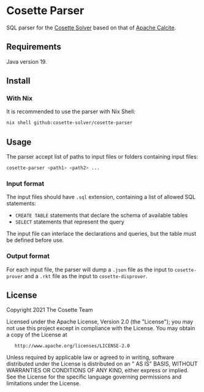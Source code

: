 # Cosette Parser

SQL parser for the [Cosette Solver](https://github.com/cosette-solver/cosette-rs)
based on that of [Apache Calcite](https://calcite.apache.org/).

## Requirements

Java version 19.

## Install

### With Nix

It is recommended to use the parser with Nix Shell:
 
```bash
nix shell github:cosette-solver/cosette-parser
```

## Usage

The parser accept list of paths to input files or folders containing input files:

``` bash
cosette-parser <path1> <path2> ...
```

### Input format

The input files should have `.sql` extension, containing a list of allowed SQL statements:

- `CREATE TABLE` statements that declare the schema of available tables
- `SELECT` statements that represent the query

The input file can interlace the declarations and queries, but the table must be defined before use.

### Output format

For each input file, the parser will dump a `.json` file as the input to `cosette-prover` and a `.rkt` file as the input to `cosette-disprover`.

## License

Copyright 2021 The Cosette Team

Licensed under the Apache License, Version 2.0 (the "License"); you may not use this project except in compliance with
the License. You may obtain a copy of the License at

       http://www.apache.org/licenses/LICENSE-2.0

Unless required by applicable law or agreed to in writing, software distributed under the License is distributed on an "
AS IS" BASIS, WITHOUT WARRANTIES OR CONDITIONS OF ANY KIND, either express or implied. See the License for the specific
language governing permissions and limitations under the License.
